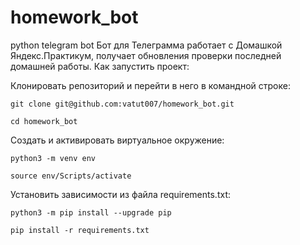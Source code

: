 # homework_bot
python telegram bot
Бот для Телеграмма работает с Домашкой Яндекс.Практикум, получает обновления проверки последней домашней работы.
Как запустить проект:

Клонировать репозиторий и перейти в него в командной строке:

```
git clone git@github.com:vatut007/homework_bot.git
```

```
cd homework_bot
```

Cоздать и активировать виртуальное окружение:

```
python3 -m venv env
```

```
source env/Scripts/activate
```

Установить зависимости из файла requirements.txt:

```
python3 -m pip install --upgrade pip
```

```
pip install -r requirements.txt
```